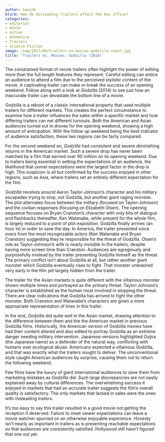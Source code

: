 ```yaml
---
author: kevink
blurb: How do misleading trailers affect the box office?
categories:
- editorial
- movie
- Action
- Adventure
- Trailers
- Science Fiction
image: /img/2017/09/trailers-vs-movies-godzilla-cover.jpg
title: 'Trailers Vs. Movies: Godzilla (2014)'
---
```


The constrained format of movie trailers often highlight the power of editing more than the full length features they represent. Careful editing can entice an audience to attend a film due to the perceived stylistic content of the movie. A captivating trailer can make or break the success of an opening weekend. Follow along with a look at *Godzilla* (2014) to see just how an inaccurate trailer can devastate the bottom line of a movie.

Godzilla is a reboot of a classic international property that used multiple trailers for different markets. This creates the perfect circumstance to examine how a trailer influences the sales within a specific market and how differing trailers can net different turnouts.  Both the American and Asian audiences turned out in droves for the opening weekend, showing a high amount of anticipation. With the follow up weekend being the best indicator of audience satisfaction, these two regions can be fairly compared.

For the second weekend on, *Godzilla* had consistent and severe diminishing returns in the American market. Such a severe drop has never been matched by a film that earned over 90 million on its opening weekend. Due to trailers being essential in setting the expectations of an audience, the likelihood that unmet expectations were the largest factor in the drop is high. This suspicion is all but confirmed by the success enjoyed in other regions, such as Asia, where trailers set an entirely different expectation for the film.

*Godzilla* revolves around Aaron Taylor-Johnson’s character and his military escapades trying to stop, not Godzilla, but another giant raging monster. The plot alternates focus between the military (focused on Taylor-Johnson) and the civilian responses (focusing on Elizabeth Olsen). The opening sequence focuses on Bryan Cranston’s character with only bits of dialogue and flashbacks thereafter. Ken Watanabe, while present for the whole film, is largely reduced to a point of plot exposition. Godzilla finally arrives (an hour in) in order to save the day.
In America, the trailer presented voice overs from the most recognizable actors (Ken Watanabe and Bryan Cranston) suggesting they’re responsible for the threat of Godzilla.  Olsen’s role as Taylor-Johnson’s wife is nearly invisible in the trailers, despite having more screen time than Cranston. Audiences are egregiously and purposefully mislead by the trailer presenting Godzilla himself as the threat. The primary conflict isn’t about Godzilla at all, but rather another giant monster which Godzilla eventually rises to fight. That monster unleashed very early in the film yet largely hidden from the trailer. 

The trailer for the Asian markets is quite different with the villainous monster shown multiple times and portrayed as the primary threat. Taylor-Johnson’s character is established as the human most involved in stopping the threat. There are clear indications that Godzilla has arrived to fight the other monster.  Both Cranston and Watanabe’s characters are given a more appropriate representation of lines in this trailer. 

In the end, *Godzilla* did quite well in the Asian market, drawing attention to the difference between them and the the American market in previous Godzilla films. Historically, the American version of Godzilla movies have had their content altered and also edited to portray Godzilla as an extreme danger needing military intervention. Japanese versions highlighted Gojira (the Japanese name) as a defender of the natural way, conflicting with humans over ecological abuse. Americans expected a villainous Godzilla, and that was exactly what the trailers sought to deliver. The unconventional style caught American audiences by surprise, causing them not to return the following weekend.

Few films have the luxury of giant international audiences to save them from marketing mistakes as *Godzilla* did. Such large discrepancies are not easily explained away by cultural differences. The overwhelming success it enjoyed in markets that had an accurate trailer suggests the film’s overall quality is satisfactory. The only markets that lacked in sales were the ones with misleading trailers. 

It’s too easy to say this trailer resulted in a good movie not getting the reception it deserved.  Failure to meet viewer expectations can leave a movie watcher spurned on an otherwise enjoyable experience. Honesty isn’t nearly as important in trailers as is presenting reachable expectations so that audiences are consistently satisfied. Hollywood still hasn’t figured that one out yet.